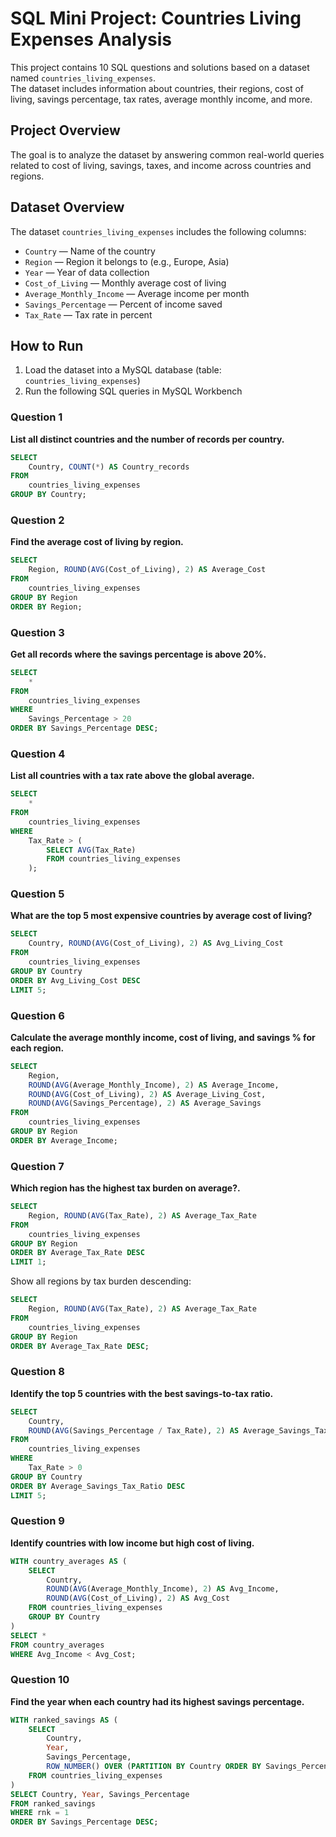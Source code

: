 # SQL Mini Project: Countries Living Expenses Analysis

This project contains 10 SQL questions and solutions based on a dataset named `countries_living_expenses`.  
The dataset includes information about countries, their regions, cost of living, savings percentage, tax rates, average monthly income, and more.

## Project Overview
The goal is to analyze the dataset by answering common real-world queries related to cost of living, savings, taxes, and income across countries and regions.

## Dataset Overview
The dataset `countries_living_expenses` includes the following columns:
- `Country` — Name of the country  
- `Region` — Region it belongs to (e.g., Europe, Asia)  
- `Year` — Year of data collection  
- `Cost_of_Living` — Monthly average cost of living  
- `Average_Monthly_Income` — Average income per month  
- `Savings_Percentage` — Percent of income saved  
- `Tax_Rate` — Tax rate in percent

## How to Run
1. Load the dataset into a MySQL database (table: `countries_living_expenses`)
2. Run the following SQL queries in MySQL Workbench


### Question 1  
**List all distinct countries and the number of records per country.**

```sql
SELECT
    Country, COUNT(*) AS Country_records
FROM
    countries_living_expenses
GROUP BY Country;
````
### Question 2
**Find the average cost of living by region.**

```sql
SELECT 
    Region, ROUND(AVG(Cost_of_Living), 2) AS Average_Cost
FROM
    countries_living_expenses
GROUP BY Region
ORDER BY Region;
````
### Question 3
**Get all records where the savings percentage is above 20%.**

```sql
SELECT 
    *
FROM
    countries_living_expenses
WHERE
    Savings_Percentage > 20
ORDER BY Savings_Percentage DESC;
````

### Question 4
**List all countries with a tax rate above the global average.**

```sql
SELECT 
    *
FROM
    countries_living_expenses
WHERE
    Tax_Rate > (
        SELECT AVG(Tax_Rate)
        FROM countries_living_expenses
    );
````

### Question 5
**What are the top 5 most expensive countries by average cost of living?**

```sql
SELECT 
    Country, ROUND(AVG(Cost_of_Living), 2) AS Avg_Living_Cost
FROM
    countries_living_expenses
GROUP BY Country
ORDER BY Avg_Living_Cost DESC
LIMIT 5;
````


### Question 6
**Calculate the average monthly income, cost of living, and savings % for each region.**

```sql
SELECT 
    Region,
    ROUND(AVG(Average_Monthly_Income), 2) AS Average_Income,
    ROUND(AVG(Cost_of_Living), 2) AS Average_Living_Cost,
    ROUND(AVG(Savings_Percentage), 2) AS Average_Savings
FROM
    countries_living_expenses
GROUP BY Region
ORDER BY Average_Income;
````

### Question 7
**Which region has the highest tax burden on average?.**

```sql
SELECT 
    Region, ROUND(AVG(Tax_Rate), 2) AS Average_Tax_Rate
FROM
    countries_living_expenses
GROUP BY Region
ORDER BY Average_Tax_Rate DESC
LIMIT 1;
````
Show all regions by tax burden descending:
```sql
SELECT 
    Region, ROUND(AVG(Tax_Rate), 2) AS Average_Tax_Rate
FROM
    countries_living_expenses
GROUP BY Region
ORDER BY Average_Tax_Rate DESC;
````

### Question 8
**Identify the top 5 countries with the best savings-to-tax ratio.**

```sql
SELECT 
    Country,
    ROUND(AVG(Savings_Percentage / Tax_Rate), 2) AS Average_Savings_Tax_Ratio
FROM
    countries_living_expenses
WHERE
    Tax_Rate > 0
GROUP BY Country
ORDER BY Average_Savings_Tax_Ratio DESC
LIMIT 5;
````
### Question 9
**Identify countries with low income but high cost of living.**

```sql
WITH country_averages AS (
    SELECT 
        Country,
        ROUND(AVG(Average_Monthly_Income), 2) AS Avg_Income,
        ROUND(AVG(Cost_of_Living), 2) AS Avg_Cost
    FROM countries_living_expenses
    GROUP BY Country
)
SELECT *
FROM country_averages
WHERE Avg_Income < Avg_Cost;
````
### Question 10
**Find the year when each country had its highest savings percentage.**

```sql
WITH ranked_savings AS (
    SELECT 
        Country,
        Year,
        Savings_Percentage,
        ROW_NUMBER() OVER (PARTITION BY Country ORDER BY Savings_Percentage DESC) AS rnk
    FROM countries_living_expenses
)
SELECT Country, Year, Savings_Percentage
FROM ranked_savings
WHERE rnk = 1
ORDER BY Savings_Percentage DESC;
````

